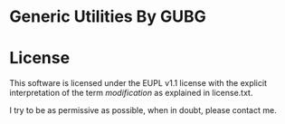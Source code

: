 Generic Utilities By GUBG
=========================

# License

This software is licensed under the EUPL v1.1 license with the explicit interpretation of the term _modification_ as explained in license.txt.

I try to be as permissive as possible, when in doubt, please contact me.
